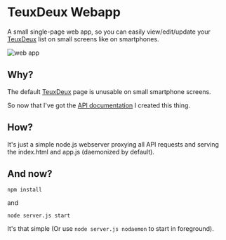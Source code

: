 # TeuxDeux Webapp

A small single-page web app, so you can easily view/edit/update your [TeuxDeux][] list on small screens like on smartphones.

![web app](http://files.expertura.de/pub/2011-05-29-teuxdeux-mobile-webapp-working.png)

## Why?

The default [TeuxDeux][] page is unusable on small smartphone screens.

So now that I've got the [API documentation][apiwiki] I created this thing.

## How?

It's just a simple node.js webserver proxying all API requests and serving the index.html and app.js (daemonized by default).


## And now?

    npm install

and

    node server.js start

It's that simple (Or use `node server.js nodaemon` to start in foreground).



[teuxdeux]: http://teuxdeux.com/
[apiwiki]: https://github.com/badboy/teuxdeux/wiki/API
